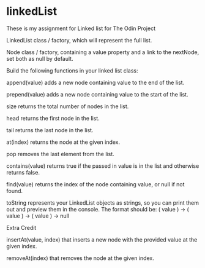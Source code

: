 # linkedList

These is my assignment for Linked list for The Odin Project


LinkedList class / factory, which will represent the full list.

Node class / factory, containing a value property and a link to the nextNode, set both as null by default.

Build the following functions in your linked list class:

append(value) adds a new node containing value to the end of the list.

prepend(value) adds a new node containing value to the start of the list.

size returns the total number of nodes in the list.

head returns the first node in the list.

tail returns the last node in the list.

at(index) returns the node at the given index.

pop removes the last element from the list.

contains(value) returns true if the passed in value is in the list and otherwise returns false.

find(value) returns the index of the node containing value, or null if not found.

toString represents your LinkedList objects as strings, so you can print them out and preview them in the console. 
The format should be: ( value ) -> ( value ) -> ( value ) -> null

Extra Credit

insertAt(value, index) that inserts a new node with the provided value at the given index.

removeAt(index) that removes the node at the given index.
